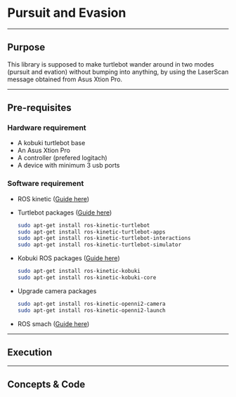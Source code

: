# Pursuit and Evasion

---
## Purpose
This library is supposed to make turtlebot wander around in two modes (pursuit and evation) without bumping into anything, by using the LaserScan message obtained from Asus Xtion Pro.

---
## Pre-requisites

### Hardware requirement
- A kobuki turtlebot base
- An Asus Xtion Pro
- A controller (prefered logitach)
- A device with minimum 3 usb ports

### Software requirement
- ROS kinetic ([Guide here](http://wiki.ros.org/kinetic/Installation/Ubuntu))

- Turtlebot  packages ([Guide here](http://wiki.ros.org/action/show/Robots/TurtleBot?action=show&redirect=TurtleBot))
  ```bash
  sudo apt-get install ros-kinetic-turtlebot
  sudo apt-get install ros-kinetic-turtlebot-apps
  sudo apt-get install ros-kinetic-turtlebot-interactions
  sudo apt-get install ros-kinetic-turtlebot-simulator
  ```
  
- Kobuki ROS packages ([Guide here](https://wiki.ros.org/kobuki/Tutorials/Installation))
  ```bash
  sudo apt-get install ros-kinetic-kobuki
  sudo apt-get install ros-kinetic-kobuki-core
  ```
  
- Upgrade camera packages
  ```bash
  sudo apt-get install ros-kinetic-openni2-camera
  sudo apt-get install ros-kinetic-openni2-launch
  ```
  
- ROS smach ([Guide here](http://wiki.ros.org/smach))
---
## Execution

---
## Concepts & Code
